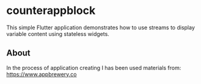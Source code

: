 # counterappblock

This simple Flutter application demonstrates how to use streams to display variable content using stateless widgets.

## About

In the process of application creating I has been used materials from: https://www.appbrewery.co
